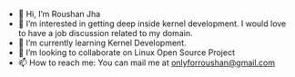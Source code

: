 - 👋 Hi, I’m Roushan Jha
- 👀 I’m interested in getting deep inside kernel development. I would love to have a job discussion related  to my domain.
- 🌱 I’m currently learning Kernel Development.
- 💞️ I’m looking to collaborate on Linux Open Source Project
- 📫 How to reach me: You can mail me at onlyforroushan@gmail.com

<!---
onlyforroushan/onlyforroushan is a ✨ special ✨ repository because its `README.md` (this file) appears on your GitHub profile.
You can click the Preview link to take a look at your changes.
--->
